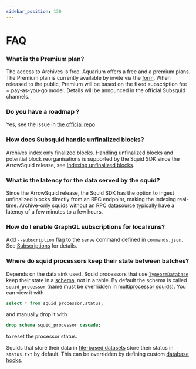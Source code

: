```yaml
---
sidebar_position: 130
---
```


# FAQ

### What is the Premium plan?

The access to Archives is free. Aquarium offers a free and a premium plans. The Premium plan is currently available by invite via the [form](https://luvp4va64ru.typeform.com/to/QrRF66q5). When released to the public, Premium will be based on the fixed subscription fee + pay-as-you-go model. Details will be announced in the official Subsquid channels.

### Do you have a roadmap ?

Yes, see the issue in [the official repo](https://github.com/subsquid/squid-sdk/issues/70)

### How does Subsquid handle unfinalized blocks?

Archives index only finalized blocks. Handling unfinalized blocks and potential block reorganisations is supported by the Squid SDK since the ArrowSquid release, see [Indexing unfinalized blocks](/basics/unfinalized-blocks).

### What is the latency for the data served by the squid? 

Since the ArrowSquid release, the Squid SDK has the option to ingest unfinalized blocks directly from an RPC endpoint, making the indexing real-time. Archive-only squids without an RPC datasource typically have a latency of a few minutes to a few hours.

### How do I enable GraphQL subscriptions for local runs?

Add `--subscription` flag to the `serve` command defined in `commands.json`. See [Subscriptions](/graphql-api/subscriptions) for details.

### Where do squid processors keep their state between batches?

Depends on the data sink used. Squid processors that use [`TypeormDatabase`](/basics/store/postgres) keep their state in a [schema](https://www.postgresql.org/docs/current/sql-createschema.html), not in a table. By default the schema is called `squid_processor` (name must be overridden in [multiprocessor squids](/basics/multichain)). You can view it with
```sql
select * from squid_processor.status;
```
and manually drop it with
```sql
drop schema squid_processor cascade;
```
to reset the processor status.

Squids that store their data in [file-based datasets](/basics/store/file-store) store their status in `status.txt` by default. This can be overridden by defining custom [database hooks](/basics/store/file-store/overview/#filesystem-syncs-and-dataset-partitioning).
